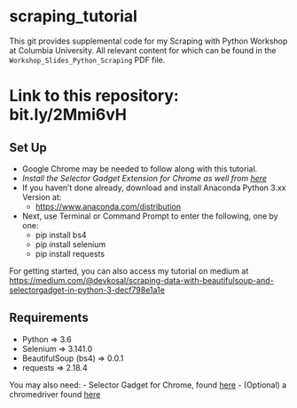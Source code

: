 # scraping_tutorial

This git provides supplemental code for my Scraping with Python Workshop at Columbia University. All relevant content for which can be found in the `Workshop_Slides_Python_Scraping` PDF file.


# Link to this repository: bit.ly/2Mmi6vH
 

## Set Up


- Google Chrome may be needed to follow along with this tutorial. 
- *Install the Selector Gadget Extension for Chrome as well from [here](https://chrome.google.com/webstore/detail/selectorgadget/)*
- If you haven’t done already, download and install Anaconda Python 3.xx Version at:
    - https://www.anaconda.com/distribution
- Next, use Terminal or Command Prompt to enter the following, one by one:
    - pip install bs4
    - pip install selenium
    - pip install requests

For getting started, you can also access my tutorial on medium at https://medium.com/@devkosal/scraping-data-with-beautifulsoup-and-selectorgadget-in-python-3-decf798e1a1e


## Requirements
- Python => 3.6
- Selenium => 3.141.0
- BeautifulSoup (bs4) =>  0.0.1
- requests => 2.18.4


You may also need:
    - Selector Gadget for Chrome, found [here](https://chrome.google.com/webstore/detail/selectorgadget/)
    - (Optional) a chromedriver found [here](https://chromedriver.storage.googleapis.com/index.html?path=77.0.3865.40/)
    



